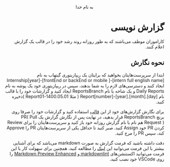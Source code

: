 <div dir=rtl align="center">
به نام خدا
</div>
<div dir="rtl" align="right">

# گزارش نویسی
  
کاراموزان موظف می‌باشند که به طور روزانه روند رشد خود را در قالب یک گزارش اعلام کنند.

## نحوه نگارش
  
  ابتدا از سرپرست‌هایتان بخواهید که برایتان یک ریپازیتوری گیتهاب به نام Internship[year]-[frontEnd or backEnd or mobile ]-[intern full english name] ایجاد کنند و دسترسی‌های لازم را به شما بدهند، سپس در ریپازیتوری خود یک پوشه به نام Daily Reports  و یک شاخه با نام ReportsBranch ایجاد کنید و گزارشات خود را با قالب نام Report[number]-[year].[month].[day] ( مثلا Report01-1400.05.01 )ذخیره کنید.
  
  برای نگارش گزارش‌های خود از این [قالب](https://github.com/MARS-JSU/Internship-Documents/blob/main/General%20Docs/Phase02-Report/ReportTemplate.md) استفاده کنید و گزارشات خود را صرفا روی برنچ ReportsBranch قرار بدهید، در نهایت پس از نگارش گزارش یک PR( Pull Request ) هم نام با نام گزارش روزانه خود باز کنید و سرپرست‌هایتان را برای Review کردن PR خود Assign کنید. صبر کنید تا حداقل یکی از سرپرست‌هایتان PR را Approve کند، سپس PR را مرج کنید.

دقت داشته باشید که فرمت گزارش به صورت markdown می‌باشد که برای آشنایی بیشتر با این فرمت می‌توانید این [لینک](https://github.com/adam-p/markdown-here/wiki/Markdown-Cheatsheet) را مطالعه کنید، همچنین برای سهولت کار با این فرمت می‌توانید اکستنشن‌های [markdownlint
](https://marketplace.visualstudio.com/items?itemName=DavidAnson.vscode-markdownlint) و [Markdown Preview Enhanced](https://marketplace.visualstudio.com/items?itemName=shd101wyy.markdown-preview-enhanced) را روی VSCode خود نصب کنید.
</div>
